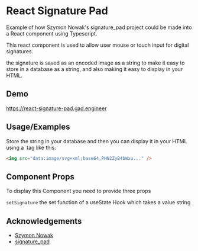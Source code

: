 
# React Signature Pad

Example of how Szymon Nowak's signature_pad project could be made into a React component using Typescript.

This react component is used to allow user mouse or touch input for digital signatures. 

the signature is saved as an encoded image as a string to make it easy to store in a database as a string, and also making it easy to display in your HTML.

## Demo

https://react-signature-pad.gad.engineer

## Usage/Examples

Store the string in your database and then you can display it in your HTML using a <img> tag like this:

```html
<img src="data:image/svg+xml;base64,PHN2ZyB4bWxu..." />
```


## Component Props

To display this Component you need to provide three props

`setSignature` the set function of a useState Hook which takes a value string


## Acknowledgements

 - [Szymon Nowak](https://github.com/szimek)
 - [signature_pad](https://github.com/szimek/signature_pad)

